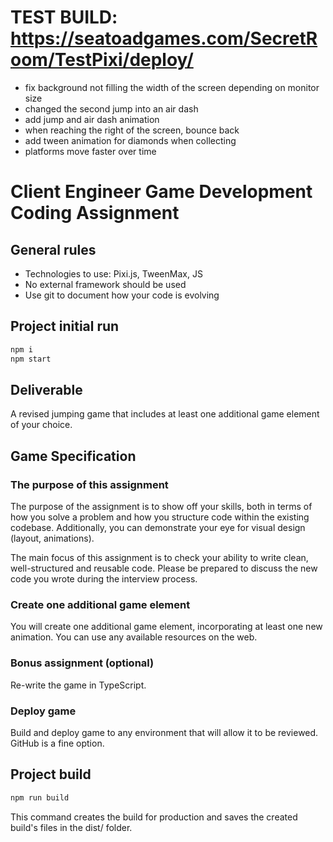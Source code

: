 # TEST BUILD: https://seatoadgames.com/SecretRoom/TestPixi/deploy/
- fix background not filling the width of the screen depending on monitor size
- changed the second jump into an air dash
- add jump and air dash animation
- when reaching the right of the screen, bounce back
- add tween animation for diamonds when collecting
- platforms move faster over time

# Client Engineer Game Development Coding Assignment

## General rules
- Technologies to use: Pixi.js, TweenMax, JS
- No external framework should be used
- Use git to document how your code is evolving

## Project initial run
  ```bash
  npm i
  npm start
  ```

## Deliverable

A revised jumping game that includes at least one additional game element of your choice. 


## Game Specification

### The purpose of this assignment

The purpose of the assignment is to show off your skills, both in terms of how you solve a problem and how you structure code within the existing codebase. Additionally, you can demonstrate your eye for visual design (layout, animations). 

The main focus of this assignment is to check your ability to write clean, well-structured and reusable code. Please be prepared to discuss the new code you wrote during the interview process.

### Create one additional game element

You will create one additional game element, incorporating at least one new animation. You can use any available resources on the web.

### Bonus assignment (optional)

Re-write the game in TypeScript.

### Deploy game

Build and deploy game to any environment that will allow it to be reviewed. GitHub is a fine option.

## Project build
  ```bash
  npm run build
  ```
This command creates the build for production and saves the created build's files in the dist/ folder.

